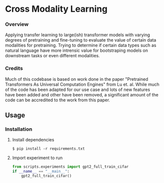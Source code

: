 # Cross Modality Learning

### Overview

Applying transfer learning to large(ish) transformer models with varying degrees of pretraining and fine-tuning to evaluate the value of certain data modalities for pretraining. Trying to determine if certain data types such as natural language have more intrensic value for bootstraping models on downstream tasks or even different modalities.

### Credits

Much of this codebase is based on work done in the paper "Pretrained Transformers As Universal Computation Engines" from Lu et. al. While much of the code has been adapted for our use case and lots of new features have been added and other have been removed, a significant amount of the code can be accredited to the work from this paper.

## Usage

### Installation

1. Install dependencies

   ```
   $ pip install -r requirements.txt
   ```

2. Import experiment to run

   ```python
   from scripts.experiments import gpt2_full_train_cifar
   if __name__ == "__main__":
       gpt2_full_train_cifar()
   ```
